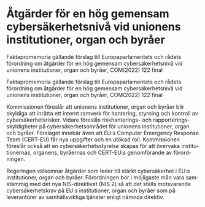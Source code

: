 # Åtgärder för en hög gemensam cybersäkerhetsnivå vid unionens institutioner, organ och byråer

Faktapromemoria gällande förslag till Europa­parla­mentets och rådets förord­ning om åtgärder för en hög gemen­sam cyber­säkerhets­nivå vid unionens institutioner, organ och byråer, COM(2022) 122 final

Faktapromemoria gällande förslag till Europa­parla­mentets och rådets förord­ning om åtgärder för en hög gemen­sam cyber­säkerhets­nivå vid unionens institutioner, organ och byråer, COM(2022) 122 final

Kommissionen föreslår att unionens institutioner, organ och byråer blir skyldiga att inrätta ett internt ramverk för hantering, styrning och kontroll av cyber­säkerhets­risker. Vidare föreslås risk­hanterings- och rapporterings­skyldig­heter på cyber­säkerhets­området för unionens institutioner, organ och byråer. Förslaget innebär även att EU:s Computer Emergency Response Team (CERT-EU) får nya uppgifter och en utökad roll. Kommis­sionen föreslår också att en cyber­säker­hets­styrelse skapas för att övervaka institu­tionernas, organens, byråernas och CERT-EU:s genom­förande av förord­ningen.

Regeringen välkomnar åtgärder som leder till stärkt cyber­säkerhet i EU:s institutioner, organ och byråer. Förord­ningen bör i möjligaste mån vara sam­stämmig med det nya NIS-direktivet (NIS 2) så att det ställs motsvarande cyber­säker­hets­krav på EU:s institutioner, organ och byråer som på leverantörer av sam­hälls­viktiga tjänster enligt nämnda direktiv.
